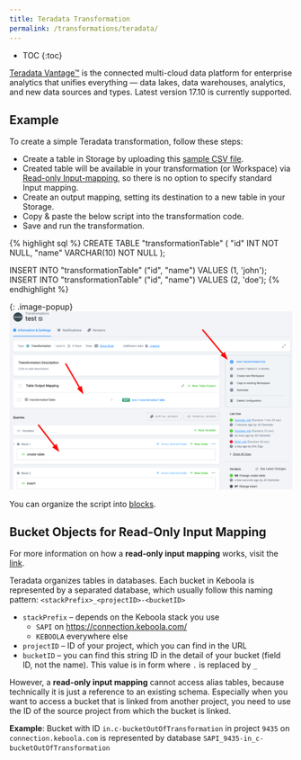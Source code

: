 ```yaml
---
title: Teradata Transformation
permalink: /transformations/teradata/
---
```


* TOC
{:toc}

[Teradata Vantage™](https://www.teradata.com/) is the connected multi-cloud data platform for enterprise analytics that unifies everything — data lakes, data warehouses, analytics, and new data sources and types. Latest version 17.10 is currently supported.

## Example
To create a simple Teradata transformation, follow these steps:

- Create a table in Storage by uploading this [sample CSV file](/transformations/source.csv).
- Created table will be available in your transformation (or Workspace) via [Read-only Input-mapping](/transformations/#read-only-input-mapping), so there is no option to specify standard Input mapping.
- Create an output mapping, setting its destination to a new table in your Storage.
- Copy & paste the below script into the transformation code.
- Save and run the transformation.

{% highlight sql %}
CREATE TABLE "transformationTable" (
"id" INT NOT NULL,
"name" VARCHAR(10) NOT NULL
);

INSERT INTO "transformationTable" ("id", "name") VALUES (1, 'john');
INSERT INTO "transformationTable" ("id", "name") VALUES (2, 'doe');
{% endhighlight %}

{: .image-popup}
![Screenshot - Sample Transformation](/transformations/teradata/sample-transformation.png)

You can organize the script into [blocks](/transformations/#writing-scripts).

## Bucket Objects for Read-Only Input Mapping
For more information on how a **read-only input mapping** works, visit the [link](/transformations/mappings/#read-only-input-mapping).

Teradata organizes tables in databases. Each bucket in Keboola is represented by a separated database, which usually follow this naming pattern: `<stackPrefix>_<projectID>-<bucketID>`
- `stackPrefix` – depends on the Keboola stack you use
  - `SAPI` on https://connection.keboola.com/
  - `KEBOOLA` everywhere else
- `projectID` – ID of your project, which you can find in the URL
- `bucketID` – you can find this string ID in the detail of your bucket (field ID, not the name). This value is in form where `.` is replaced by `_` 

However, a **read-only input mapping** cannot access alias tables, because technically it is just a reference to an existing schema.
Especially when you want to access a bucket that is linked from another project, you need to use the ID of the source project from which the bucket is linked.

**Example**:
Bucket with ID `in.c-bucketOutOfTransformation` in project `9435` on `connection.keboola.com` is represented by database `SAPI_9435-in_c-bucketOutOfTransformation`
